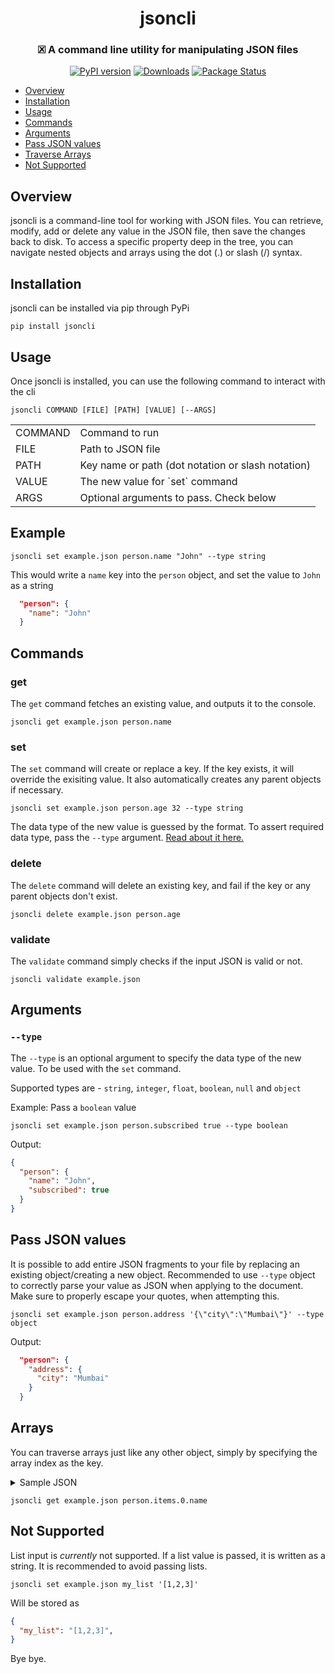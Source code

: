 <h1 align="center">jsoncli</h1>

<h3 align="center">
  🗷 A command line utility for manipulating JSON files 
</h3>

<div align="center">

[![PyPI version](https://badge.fury.io/py/jsoncli.svg)](https://badge.fury.io/py/jsoncli)
[![Downloads](https://static.pepy.tech/personalized-badge/jsoncli?period=total&units=international_system&left_color=grey&right_color=orange&left_text=Downloads)](https://pepy.tech/project/jsoncli)
[![Package Status](https://img.shields.io/static/v1?label=status&message=stable&color=brightgreen)](https://pypi.org/project/jsoncli/)
  
</div>

- [Overview](#overview)
- [Installation](#installation)
- [Usage](#usage)
- [Commands](#commands)
- [Arguments](#arguments)
- [Pass JSON values](#pass-json-values)
- [Traverse Arrays](#arrays)
- [Not Supported](#not-supported)

## Overview
jsoncli is a command-line tool for working with JSON files. You can retrieve, modify, add or delete any value in the JSON file, then save the changes back to disk. To access a specific property deep in the tree, you can navigate nested objects and arrays using the dot (.) or slash (/) syntax.

## Installation

jsoncli can be installed via pip through PyPi

```
pip install jsoncli
```

## Usage

Once jsoncli is installed, you can use the following command to interact with the cli

```
jsoncli COMMAND [FILE] [PATH] [VALUE] [--ARGS]
```

<table>
  <tr>
    <td>COMMAND</td>
     <td>Command to run</td>
  </tr>
  <tr>
    <td>FILE</td>
     <td>Path to JSON file</td>
  </tr>
  <tr>
    <td>PATH</td>
     <td>Key name or path (dot notation or slash notation)</td>
  </tr>
  <tr>
    <td>VALUE</td>
     <td>The new value for `set` command</td>
  </tr>
   <tr>
    <td>ARGS</td>
     <td>Optional arguments to pass. Check below</td>
  </tr>
</table>

## Example

```
jsoncli set example.json person.name "John" --type string
```
This would write a `name` key into the `person` object, and set the value to `John` as a string

```json
  "person": {
    "name": "John"
  }
```

## Commands

### get
The `get` command fetches an existing value, and outputs it to the console.

```
jsoncli get example.json person.name
```

### set
The `set` command will create or replace a key. If the key exists, it will override the exisiting value. It also automatically creates any parent objects if necessary.

```
jsoncli set example.json person.age 32 --type string 
```

The data type of the new value is guessed by the format. To assert required data type, pass the `--type` argument. [Read about it here.](#arguments)

### delete
The `delete` command will delete an existing key, and fail if the key or any parent objects don't exist.

```
jsoncli delete example.json person.age
```

### validate
The `validate` command simply checks if the input JSON is valid or not.

```
jsoncli validate example.json
```

## Arguments

### `--type`
The `--type` is an optional argument to specify the data type of the new value. To be used with the `set` command.

Supported types are - `string`, `integer`, `float`, `boolean`, `null` and `object`

Example: Pass a `boolean` value
```
jsoncli set example.json person.subscribed true --type boolean
```
Output:
```json
{
  "person": {
    "name": "John",
    "subscribed": true
  }
}
```
## Pass JSON values
It is possible to add entire JSON fragments to your file by replacing an existing object/creating a new object. Recommended to use `--type` object to correctly parse your value as JSON when applying to the document. Make sure to properly escape your quotes, when attempting this.

```
jsoncli set example.json person.address '{\"city\":\"Mumbai\"}' --type object
```
Output:
```json
  "person": {
    "address": {
      "city": "Mumbai"
    }
  }
```

## Arrays
You can traverse arrays just like any other object, simply by specifying the array index as the key.

<details>
  <summary>Sample JSON</summary>
  
  ```json
  {
  "person": {
    "address": {
      "city": "Mumbai"
    },
    "items": [
      {
        "name": "item1"
      },
      {
        "name": "item2"
      }
    ]
  }
}
  ```
</details>

```
jsoncli get example.json person.items.0.name
```

## Not Supported
List input is *currently* not supported. If a list value is passed, it is written as a string. It is recommended to avoid passing lists.

```
jsoncli set example.json my_list '[1,2,3]'
```
Will be stored as 
```json
{
  "my_list": "[1,2,3]",
}
```


Bye bye.
